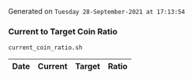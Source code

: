 Generated on `Tuesday 28-September-2021 at 17:13:54`

### Current to Target Coin Ratio
`current_coin_ratio.sh`

Date|Current|Target|Ratio
---|---|---|---
